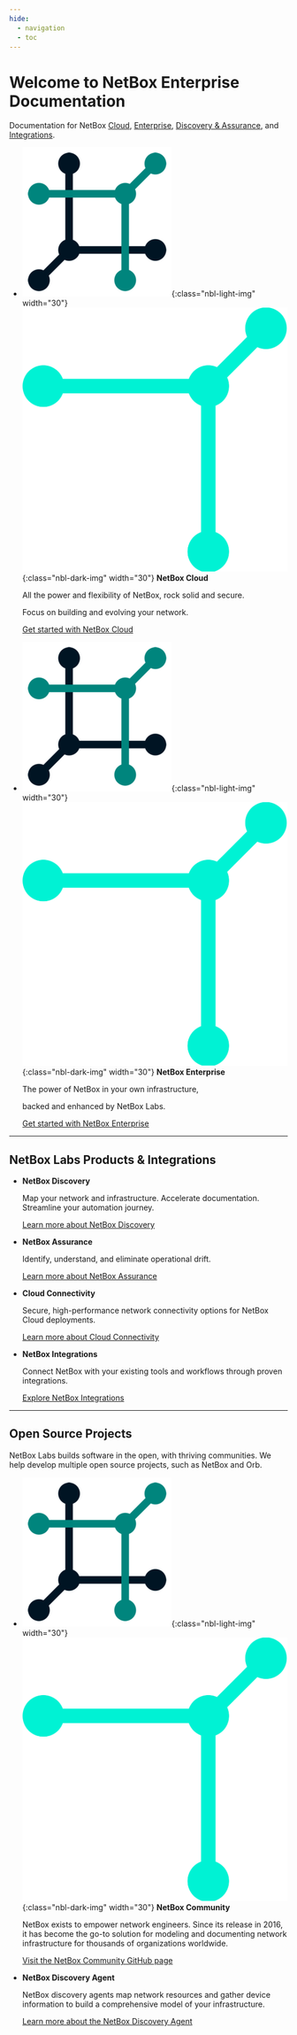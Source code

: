 ```yaml
---
hide:
  - navigation
  - toc
---
```

# Welcome to NetBox Enterprise Documentation

Documentation for NetBox [Cloud](administration-console/console-access.md), [Enterprise](netbox-enterprise/nbe-overview.md), [Discovery & Assurance](netbox-assurance/index.md), and [Integrations](netbox-integrations/netbox-ansible-collection.md).

<div class="grid cards" markdown="1">

- ![NetBox Light](/images/netbox-favicon.png){:class="nbl-light-img" width="30"} ![NetBox Dark](/images/netbox-light-favicon.png){:class="nbl-dark-img" width="30"} __NetBox Cloud__
    
    All the power and flexibility of NetBox, rock solid and secure. 

    Focus on building and evolving your network.

    [Get started with NetBox Cloud](administration-console/console-access.md)

- ![NetBox Light](/images/netbox-favicon.png){:class="nbl-light-img" width="30"} ![NetBox Dark](/images/netbox-light-favicon.png){:class="nbl-dark-img" width="30"} __NetBox Enterprise__
    
    The power of NetBox in your own infrastructure, 
    
    backed and enhanced by NetBox Labs.

    [Get started with NetBox Enterprise](netbox-enterprise/nbe-overview.md)
</div>

---

## NetBox Labs Products & Integrations

<div class="grid cards" markdown="1">

-   __NetBox Discovery__

    Map your network and infrastructure. 
    Accelerate documentation. 
    Streamline your automation journey.

    [Learn more about NetBox Discovery](netbox-discovery/index.md)

-   __NetBox Assurance__

    Identify, understand, and eliminate 
    operational drift.

    [Learn more about NetBox Assurance](netbox-assurance/index.md)

-   __Cloud Connectivity__

    Secure, high-performance network connectivity options for NetBox Cloud deployments.

    [Learn more about Cloud Connectivity](cloud-connectivity/do-i-need-cloud-connectivity.md)

-   __NetBox Integrations__

    Connect NetBox with your existing tools and workflows through proven integrations.

    [Explore NetBox Integrations](netbox-integrations/netbox-ansible-collection.md)

</div>

---

## Open Source Projects

NetBox Labs builds software in the open, with thriving communities. We help develop multiple open source projects, such as NetBox and Orb.

<div class="grid cards" markdown="1">

-  ![NetBox Light](/images/netbox-favicon.png){:class="nbl-light-img" width="30"} ![NetBox Dark](/images/netbox-light-favicon.png){:class="nbl-dark-img" width="30"} __NetBox Community__

    NetBox exists to empower network engineers. Since its release in 2016, it has become the go-to solution for modeling and documenting network infrastructure for thousands of organizations worldwide.

    [Visit the NetBox Community GitHub page](https://github.com/netbox-community/netbox)

-  __NetBox Discovery Agent__

    NetBox discovery agents map network resources and gather device information to build a comprehensive model of your infrastructure.

    [Learn more about the NetBox Discovery Agent](netbox-discovery/agent/index.md)
</div>
